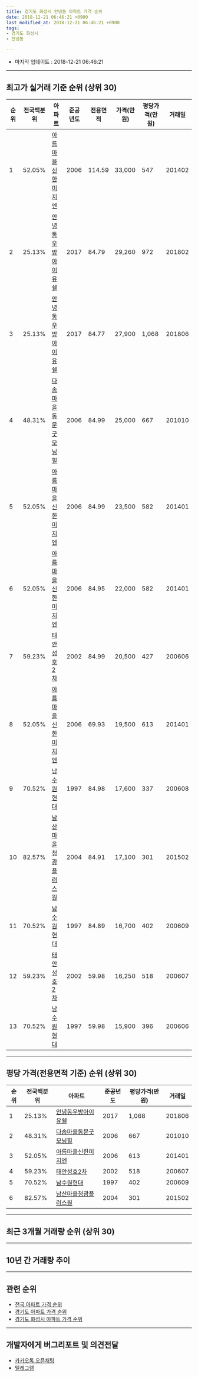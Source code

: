 ```yaml
---
title: 경기도 화성시 안녕동 아파트 가격 순위
date: 2018-12-21 06:46:21 +0900
last_modified_at: 2018-12-21 06:46:21 +0900
tags:
- 경기도 화성시
- 안녕동

---
```


* 마지막 업데이트 : 2018-12-21 06:46:21

---

## 최고가 실거래 기준 순위 (상위 30)


|순위|전국백분위|아파트|준공년도|전용면적|가격(만원)|평당가격(만원)|거래일|
|---|---|---|---|---|---|---|---|
|1|52.05%|[아름마을신한미지엔](https://search.naver.com/search.naver?query=%EA%B2%BD%EA%B8%B0%EB%8F%84+%ED%99%94%EC%84%B1%EC%8B%9C+%EC%95%88%EB%85%95%EB%8F%99+%EC%95%84%EB%A6%84%EB%A7%88%EC%9D%84%EC%8B%A0%ED%95%9C%EB%AF%B8%EC%A7%80%EC%97%94)|2006|114.59|33,000|547|201402|
|2|25.13%|[안녕동우방아이유쉘](https://search.naver.com/search.naver?query=%EA%B2%BD%EA%B8%B0%EB%8F%84+%ED%99%94%EC%84%B1%EC%8B%9C+%EC%95%88%EB%85%95%EB%8F%99+%EC%95%88%EB%85%95%EB%8F%99%EC%9A%B0%EB%B0%A9%EC%95%84%EC%9D%B4%EC%9C%A0%EC%89%98)|2017|84.79|29,260|972|201802|
|3|25.13%|[안녕동우방아이유쉘](https://search.naver.com/search.naver?query=%EA%B2%BD%EA%B8%B0%EB%8F%84+%ED%99%94%EC%84%B1%EC%8B%9C+%EC%95%88%EB%85%95%EB%8F%99+%EC%95%88%EB%85%95%EB%8F%99%EC%9A%B0%EB%B0%A9%EC%95%84%EC%9D%B4%EC%9C%A0%EC%89%98)|2017|84.77|27,900|1,068|201806|
|4|48.31%|[다솜마을동문굿모닝힐](https://search.naver.com/search.naver?query=%EA%B2%BD%EA%B8%B0%EB%8F%84+%ED%99%94%EC%84%B1%EC%8B%9C+%EC%95%88%EB%85%95%EB%8F%99+%EB%8B%A4%EC%86%9C%EB%A7%88%EC%9D%84%EB%8F%99%EB%AC%B8%EA%B5%BF%EB%AA%A8%EB%8B%9D%ED%9E%90)|2006|84.99|25,000|667|201010|
|5|52.05%|[아름마을신한미지엔](https://search.naver.com/search.naver?query=%EA%B2%BD%EA%B8%B0%EB%8F%84+%ED%99%94%EC%84%B1%EC%8B%9C+%EC%95%88%EB%85%95%EB%8F%99+%EC%95%84%EB%A6%84%EB%A7%88%EC%9D%84%EC%8B%A0%ED%95%9C%EB%AF%B8%EC%A7%80%EC%97%94)|2006|84.99|23,500|582|201401|
|6|52.05%|[아름마을신한미지엔](https://search.naver.com/search.naver?query=%EA%B2%BD%EA%B8%B0%EB%8F%84+%ED%99%94%EC%84%B1%EC%8B%9C+%EC%95%88%EB%85%95%EB%8F%99+%EC%95%84%EB%A6%84%EB%A7%88%EC%9D%84%EC%8B%A0%ED%95%9C%EB%AF%B8%EC%A7%80%EC%97%94)|2006|84.95|22,000|582|201401|
|7|59.23%|[태안성호2차](https://search.naver.com/search.naver?query=%EA%B2%BD%EA%B8%B0%EB%8F%84+%ED%99%94%EC%84%B1%EC%8B%9C+%EC%95%88%EB%85%95%EB%8F%99+%ED%83%9C%EC%95%88%EC%84%B1%ED%98%B82%EC%B0%A8)|2002|84.99|20,500|427|200606|
|8|52.05%|[아름마을신한미지엔](https://search.naver.com/search.naver?query=%EA%B2%BD%EA%B8%B0%EB%8F%84+%ED%99%94%EC%84%B1%EC%8B%9C+%EC%95%88%EB%85%95%EB%8F%99+%EC%95%84%EB%A6%84%EB%A7%88%EC%9D%84%EC%8B%A0%ED%95%9C%EB%AF%B8%EC%A7%80%EC%97%94)|2006|69.93|19,500|613|201401|
|9|70.52%|[남수원현대](https://search.naver.com/search.naver?query=%EA%B2%BD%EA%B8%B0%EB%8F%84+%ED%99%94%EC%84%B1%EC%8B%9C+%EC%95%88%EB%85%95%EB%8F%99+%EB%82%A8%EC%88%98%EC%9B%90%ED%98%84%EB%8C%80)|1997|84.98|17,600|337|200608|
|10|82.57%|[남산마을청광플러스원](https://search.naver.com/search.naver?query=%EA%B2%BD%EA%B8%B0%EB%8F%84+%ED%99%94%EC%84%B1%EC%8B%9C+%EC%95%88%EB%85%95%EB%8F%99+%EB%82%A8%EC%82%B0%EB%A7%88%EC%9D%84%EC%B2%AD%EA%B4%91%ED%94%8C%EB%9F%AC%EC%8A%A4%EC%9B%90)|2004|84.91|17,100|301|201502|
|11|70.52%|[남수원현대](https://search.naver.com/search.naver?query=%EA%B2%BD%EA%B8%B0%EB%8F%84+%ED%99%94%EC%84%B1%EC%8B%9C+%EC%95%88%EB%85%95%EB%8F%99+%EB%82%A8%EC%88%98%EC%9B%90%ED%98%84%EB%8C%80)|1997|84.89|16,700|402|200609|
|12|59.23%|[태안성호2차](https://search.naver.com/search.naver?query=%EA%B2%BD%EA%B8%B0%EB%8F%84+%ED%99%94%EC%84%B1%EC%8B%9C+%EC%95%88%EB%85%95%EB%8F%99+%ED%83%9C%EC%95%88%EC%84%B1%ED%98%B82%EC%B0%A8)|2002|59.98|16,250|518|200607|
|13|70.52%|[남수원현대](https://search.naver.com/search.naver?query=%EA%B2%BD%EA%B8%B0%EB%8F%84+%ED%99%94%EC%84%B1%EC%8B%9C+%EC%95%88%EB%85%95%EB%8F%99+%EB%82%A8%EC%88%98%EC%9B%90%ED%98%84%EB%8C%80)|1997|59.98|15,900|396|200606|


---

## 평당 가격(전용면적 기준) 순위 (상위 30)


|순위|전국백분위|아파트|준공년도|평당가격(만원)|거래일|
|---|---|---|---|---|---|
|1|25.13%|[안녕동우방아이유쉘](https://search.naver.com/search.naver?query=%EA%B2%BD%EA%B8%B0%EB%8F%84+%ED%99%94%EC%84%B1%EC%8B%9C+%EC%95%88%EB%85%95%EB%8F%99+%EC%95%88%EB%85%95%EB%8F%99%EC%9A%B0%EB%B0%A9%EC%95%84%EC%9D%B4%EC%9C%A0%EC%89%98)|2017|1,068|201806|
|2|48.31%|[다솜마을동문굿모닝힐](https://search.naver.com/search.naver?query=%EA%B2%BD%EA%B8%B0%EB%8F%84+%ED%99%94%EC%84%B1%EC%8B%9C+%EC%95%88%EB%85%95%EB%8F%99+%EB%8B%A4%EC%86%9C%EB%A7%88%EC%9D%84%EB%8F%99%EB%AC%B8%EA%B5%BF%EB%AA%A8%EB%8B%9D%ED%9E%90)|2006|667|201010|
|3|52.05%|[아름마을신한미지엔](https://search.naver.com/search.naver?query=%EA%B2%BD%EA%B8%B0%EB%8F%84+%ED%99%94%EC%84%B1%EC%8B%9C+%EC%95%88%EB%85%95%EB%8F%99+%EC%95%84%EB%A6%84%EB%A7%88%EC%9D%84%EC%8B%A0%ED%95%9C%EB%AF%B8%EC%A7%80%EC%97%94)|2006|613|201401|
|4|59.23%|[태안성호2차](https://search.naver.com/search.naver?query=%EA%B2%BD%EA%B8%B0%EB%8F%84+%ED%99%94%EC%84%B1%EC%8B%9C+%EC%95%88%EB%85%95%EB%8F%99+%ED%83%9C%EC%95%88%EC%84%B1%ED%98%B82%EC%B0%A8)|2002|518|200607|
|5|70.52%|[남수원현대](https://search.naver.com/search.naver?query=%EA%B2%BD%EA%B8%B0%EB%8F%84+%ED%99%94%EC%84%B1%EC%8B%9C+%EC%95%88%EB%85%95%EB%8F%99+%EB%82%A8%EC%88%98%EC%9B%90%ED%98%84%EB%8C%80)|1997|402|200609|
|6|82.57%|[남산마을청광플러스원](https://search.naver.com/search.naver?query=%EA%B2%BD%EA%B8%B0%EB%8F%84+%ED%99%94%EC%84%B1%EC%8B%9C+%EC%95%88%EB%85%95%EB%8F%99+%EB%82%A8%EC%82%B0%EB%A7%88%EC%9D%84%EC%B2%AD%EA%B4%91%ED%94%8C%EB%9F%AC%EC%8A%A4%EC%9B%90)|2004|301|201502|


---

## 최근 3개월 거래량 순위 (상위 30)


<div style="width:100%;">
    <canvas id="deal_count_ranking" height="250"></canvas>
</div>


<script>
new Chart(document.getElementById("deal_count_ranking"), {
    type: 'horizontalBar',
    data: {
        labels: ['아름마을신한미지엔', '다솜마을동문굿모닝힐', '남수원현대', '태안성호2차', '안녕동우방아이유쉘'],
        datasets: [{
            label: '실거래 수',
            data: [9, 6, 4, 3, 2],
            borderColor: "rgba(255, 0, 128, 1)",
            backgroundColor: "rgba(255, 0, 128, 0.5)",
            fill: false,
        }]
    },
    options: {
        responsive: true,
        title: {
            display: true,
            text: '최근 3개월 거래량 순위'
        },
        tooltips: {
            mode: 'index',
            intersect: false,
            callbacks: {
                title: function(tooltipItems, data) {
                    return "실거래 수:";
                },
                label: function(tooltipItem, data) {
                    return data.labels[tooltipItem.index] + ": " + tooltipItem.xLabel;
                }
            }
        },
        hover: {
            mode: 'nearest',
            intersect: true
        },
        scales: {
            xAxes: [{
                display: true,
                scaleLabel: {
                    display: true,
                    labelString: '실거래 수'
                },
                ticks: {
                    suggestedMin: 0,
                }
            }],
            yAxes: [{
                display: true,
                ticks: {
                    autoSkip: false,
                    callback: function(value, index, values) {
                        if (value.length > 15)
                            return value.substr(0, 13) + "...";
                        else
                            return value;
                    }
                },
                scaleLabel: {
                    display: false,
                }
            }]
        }
    }
});

</script>


---

## 10년 간 거래량 추이


<div style="width:100%;">
    <canvas id="deal_progress" height="250"></canvas>
</div>

<script>
new Chart(document.getElementById("deal_progress"), {
    type: 'line',
    data: {
        labels: ['200812','200901','200902','200903','200904','200905','200906','200907','200908','200909','200910','200911','200912','201001','201002','201003','201004','201005','201006','201007','201008','201009','201010','201011','201012','201101','201102','201103','201104','201105','201106','201107','201108','201109','201110','201111','201112','201201','201202','201203','201204','201205','201206','201207','201208','201209','201210','201211','201212','201301','201302','201303','201304','201305','201306','201307','201308','201309','201310','201311','201312','201401','201402','201403','201404','201405','201406','201407','201408','201409','201410','201411','201412','201501','201502','201503','201504','201505','201506','201507','201508','201509','201510','201511','201512','201601','201602','201603','201604','201605','201606','201607','201608','201609','201610','201611','201612','201701','201702','201703','201704','201705','201706','201707','201708','201709','201710','201711','201712','201801','201802','201803','201804','201805','201806','201807','201808','201809','201810','201811','201812'],
        datasets: [{
            label: '실거래 수',
            pointRadius: 1,
            data: [2, 3, 9, 9, 11, 7, 13, 18, 11, 26, 15, 5, 13, 7, 5, 8, 6, 10, 7, 10, 9, 19, 25, 28, 13, 26, 22, 32, 25, 17, 16, 11, 21, 22, 17, 15, 18, 14, 16, 8, 11, 13, 6, 14, 9, 15, 20, 17, 12, 8, 13, 24, 19, 21, 17, 8, 10, 12, 28, 10, 21, 21, 30, 26, 25, 16, 20, 21, 21, 24, 21, 18, 16, 22, 19, 33, 31, 35, 22, 22, 19, 16, 17, 15, 12, 12, 6, 18, 20, 13, 16, 14, 10, 14, 18, 13, 15, 13, 11, 10, 15, 25, 22, 11, 17, 26, 11, 20, 13, 12, 15, 13, 9, 9, 14, 13, 11, 15, 17, 6, 1],
            borderColor: "rgba(255, 201, 14, 1)",
            backgroundColor: "rgba(255, 201, 14, 0.5)",
            fill: true,
        }]
    },
    options: {
        responsive: true,
        title: {
            display: true,
            text: '10년간 거래량 추이'
        },
        tooltips: {
            mode: 'index',
            intersect: false,
        },
        hover: {
            mode: 'nearest',
            intersect: true
        },
        scales: {
            xAxes: [{
                display: true,
                scaleLabel: {
                    display: true,
                    labelString: '년/월'
                }
            }],
            yAxes: [{
                display: true,
                ticks: {
                    suggestedMin: 0,
                },
                scaleLabel: {
                    display: true,
                    labelString: '실거래 수'
                }
            }]
        }
    }
});

</script>


---

## 관련 순위

- [전국 아파트 가격 순위](https://inasie.github.io/apt-ranking/전국)
- [경기도 아파트 가격 순위](https://inasie.github.io/apt-ranking/경기도)
- [경기도 화성시 아파트 가격 순위](https://inasie.github.io/apt-ranking/경기도-화성시)


---

## 개발자에게 버그리포트 및 의견전달

- [카카오톡 오픈채팅](https://open.kakao.com/o/gLJUAP4)
- [텔레그램](https://t.me/inasie)

